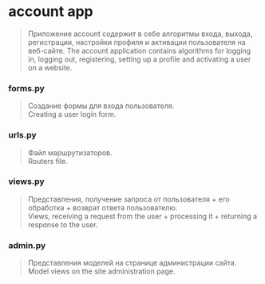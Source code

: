 # account app
> Приложение account содержит в себе алгоритмы входа, выхода, регистрации, настройки профиля и активации пользователя на веб-сайте.
> The account application contains algorithms for logging in, logging out, registering, setting up a profile and activating a user on a website.
### forms.py
> Создание формы для входа пользователя.<br/>
> Creating a user login form.
### urls.py
> Файл маршрутизаторов.<br/>
> Routers file.
### views.py
> Представления, получение запроса от пользователя + его обработка + возврат ответа пользователю.<br/>
> Views, receiving a request from the user + processing it + returning a response to the user.
### admin.py
> Представления моделей на странице администрации сайта.<br/>
> Model views on the site administration page.
